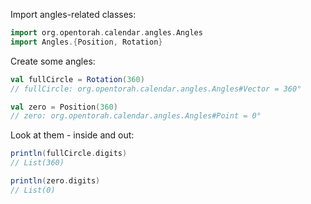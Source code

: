 Import angles-related classes:

```scala
import org.opentorah.calendar.angles.Angles
import Angles.{Position, Rotation}
```

Create some angles:

```scala
val fullCircle = Rotation(360)
// fullCircle: org.opentorah.calendar.angles.Angles#Vector = 360°

val zero = Position(360)
// zero: org.opentorah.calendar.angles.Angles#Point = 0°
```

Look at them - inside and out:

```scala
println(fullCircle.digits)
// List(360)

println(zero.digits)
// List(0)
```
